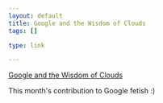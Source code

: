 ```yaml
--- 
layout: default
title: Google and the Wisdom of Clouds
tags: []

type: link

---
```

<a href="http://www.businessweek.com/print/magazine/content/07_52/b4064048925836.htm">Google and the Wisdom of Clouds</a>

This month's contribution to Google fetish :)
